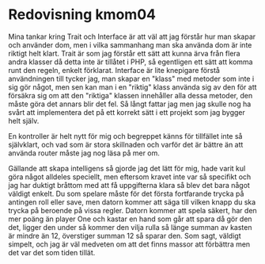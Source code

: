 ---
---
Redovisning kmom04
=========================

Mina tankar kring Trait och Interface är att väl att jag förstår hur man skapar
och använder dom, men i vilka sammanhang man ska använda dom är inte riktigt helt
klart. Trait är som jag förstår ett sätt att kunna ärva från flera andra klasser
då detta inte är tillåtet i PHP, så egentligen ett sätt att komma runt den regeln,
enkelt förklarat. Interface är lite knepigare förstå användningen till tycker jag,
man skapar en "klass" med metoder som inte i sig gör något, men sen kan man i en "riktig"
klass använda sig av den för att försäkra sig om att den "riktiga" klassen innehåller
alla dessa metoder, den måste göra det annars blir det fel. Så långt fattar jag men jag
skulle nog ha svårt att implementera det på ett korrekt sätt i ett projekt som jag bygger
helt själv.

En kontroller är helt nytt för mig och begreppet känns för tillfället inte så självklart,
och vad som är stora skillnaden och varför det är bättre än att använda router måste jag
nog läsa på mer om.

Gällande att skapa intelligens så gjorde jag det lätt för mig, hade varit kul göra något
alldeles speciellt, men eftersom kravet inte var så specifikt och jag har duktigt bråttom
med att få uppgifterna klara så blev det bara något väldigt enkelt.
Du som spelare måste för det första fortfarande trycka på antingen roll eller save, men
datorn kommer att säga till vilken knapp du ska trycka på beroende på vissa regler.
Datorn kommer att spela säkert, har den mer poäng än player One och kastar en hand som
går att spara då gör den det, ligger den under så kommer den vilja rulla så länge summan
av kasten är mindre än 12, överstiger summan 12 så sparar den. Som sagt, väldigt simpelt,
och jag är väl medveten om att det finns massor att förbättra men det var det som tiden
tillät.

